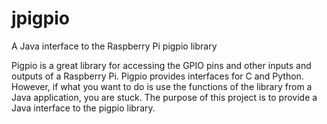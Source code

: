 # jpigpio
A Java interface to the Raspberry Pi pigpio library

Pigpio is a great library for accessing the GPIO pins and other inputs and outputs of a Raspberry Pi.  Pigpio provides interfaces for C and Python.  However, if what you want to do is use the functions of the library from a Java application, you are stuck.  The purpose of this project is to provide a Java interface to the pigpio library.
